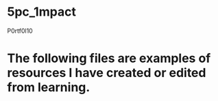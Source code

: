 # 5pc_1mpact
P0rtf0l10

# The following files are examples of resources I have created or edited from learning.


